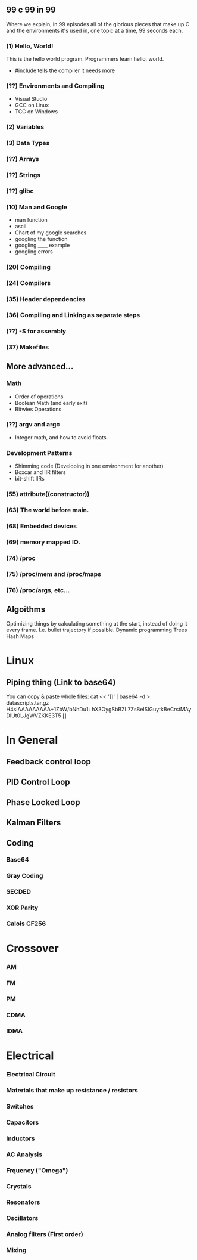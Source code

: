 ## 99 c 99 in 99

Where we explain, in 99 episodes all of the glorious pieces that make up C and the environments it's used in, one topic at a time, 99 seconds each.

### (1) Hello, World!

This is the hello world program.  Programmers learn hello, world.
 * #include tells the compiler it needs more 

### (??) Environments and Compiling
 * Visual Studio
 * GCC on Linux
 * TCC on Windows


### (2) Variables

### (3) Data Types

### (??) Arrays

### (??) Strings

### (??) glibc

### (10) Man and Google
 * man function
 * ascii
 * Chart of my google searches
 * googling the function
 * googling ____ example
 * googling errors

### (20) Compiling

### (24) Compilers

### (35) Header dependencies

### (36) Compiling and Linking as separate steps

### (??) -S for assembly

### (37) Makefiles

## More advanced...

### Math
 * Order of operations
 * Boolean Math (and early exit)
 * Bitwies Operations

### (??) argv and argc

 * Integer math, and how to avoid floats.

### Development Patterns
 * Shimming code (Developing in one environment for another)
 * Boxcar and IIR filters
 * bit-shift IIRs

### (55) __attribute__((constructor))

### (63) The world before main.

### (68) Embedded devices

### (69) memory mapped IO.


### (74) /proc

### (75) /proc/mem and /proc/maps

### (76) /proc/args, etc...


## Algoithms
Optimizing things by calculating something at the start, instead of doing it every frame.  I.e. bullet trajectory if possible.
Dynamic programming
Trees
Hash Maps


# Linux
## Piping thing (Link to base64)
You can copy & paste whole files:
cat << '[]' | base64 -d > datascripts.tar.gz
H4sIAAAAAAAAA+1ZbW/bNhDu1+hX3OygSbBZL7ZsBelSIGuytkBeCrstMAyDIUt0LJgWVZKKE3T5
[]




# In General

## Feedback control loop

## PID Control Loop

## Phase Locked Loop

## Kalman Filters

## Coding
### Base64
### Gray Coding
### SECDED
### XOR Parity
### Galois GF256


# Crossover
### AM
### FM
### PM
### CDMA
### IDMA


# Electrical
### Electrical Circuit
### Materials that make up resistance / resistors
### Switches
### Capacitors
### Inductors
### AC Analysis
### Frquency ("Omega")
### Crystals
### Resonators
### Oscillators
### Analog filters (First order)
### Mixing


